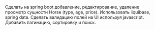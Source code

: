 Сделать на spring boot добавление, редактирование, удаление просмотр сущности Horse (type, age, price). Использовать liquibase, spring data. Сделать валидацию полей на UI используя javascript.
Добавить пагинацию, сортировку и поиск.
